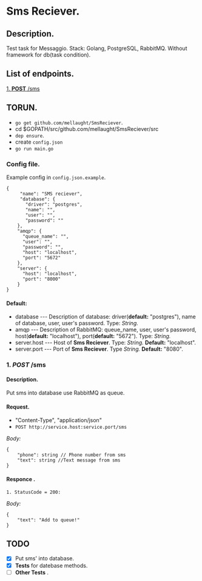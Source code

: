 
# Sms Reciever.

 
## Description.

  
Test task for Messaggio. 
Stack: Golang, PostgreSQL, RabbitMQ. Without framework for db(task condition).

## List of endpoints.

[1. **POST**  /sms](#sms)
  

## TORUN.

- `go get github.com/mellaught/SmsReciever`.
- cd $GOPATH/src/github.com/mellaught/SmsReciever/src
- `dep ensure`.
- create `config.json`
- `go run main.go`

### Config file.
Example config in `config.json.example`.
```
{
     "name": "SMS reciever",
     "database": {
       "driver": "postgres",
       "name": "",
       "user": "",
       "password": ""
    },
    "amqp": {
      "queue_name": "",
      "user": "",
      "password": "",
      "host": "localhost",
      "port": "5672"
    },
    "server": {
      "host": "localhost",
      "port": "8000"
    }
}
```

#### Default:

* database --- Description of  database: driver(**default:** "postgres"), name of database, user, user's password.  Type: *String.*
* amqp --- Description of RabbitMQ: queue_name, user, user's password, host(**default:** "localhost"), port(**default:** "5672").  Type: *String.*
* server.host --- Host of **Sms Reciever**. Type: *String.*  **Default:** "localhost".
* server.port --- Port of **Sms Reciever**. Type *String.*  **Default:** "8080".
 
<div  id='sms'/>

  

### 1. *POST* /sms

#### Description.

Put sms into database use RabbitMQ as queue.

#### Request.

- "Content-Type", "application/json"
- `POST http://service.host:service.port/sms`

*Body:*
```
{
	"phone": string // Phone number from sms
	"text": string //Text message from sms
}
```  

#### Responce .

`1. StatusCode = 200:`

*Body:*
```
{
	"text": "Add to queue!"
}
```

## TODO
-  [x] Put sms' into database.
-  [x] **Tests** for datebase methods.
-  [ ] **Other Tests** .
